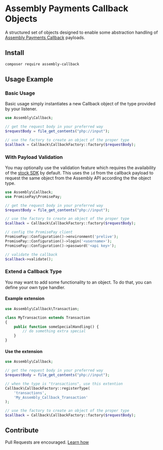 # Assembly Payments Callback Objects

A structured set of objects designed to enable some abstraction handling of [Assembly Payments Callback](https://docs.assemblypayments.com/feature-guides/guides/callbacks/) payloads.

## Install

```sh
composer require assembly-callback
```

## Usage Example

### Basic Usage

Basic usage simply instantiates a new Callback object of the type provided by your listener.

```php
use Assembly\Callback;

// get the request body in your preferred way
$requestBody = file_get_contents("php://input");

// use the factory to create an object of the proper type
$callback = Callback\CallbackFactory::factory($requestBody);
```

### With Payload Validation

You may optionally use the validation feature which requires the availability of the [stock SDK](https://github.com/PromisePay/promisepay-php) by default. This uses the `id` from the callback payload to request the same object from the Assembly API according the the object type.

```php
use Assembly\Callback;
use PromisePay\PromisePay;

// get the request body in your preferred way
$requestBody = file_get_contents("php://input");

// use the factory to create an object of the proper type
$callback = Callback\CallbackFactory::factory($requestBody);

// config the PromisePay client
PromisePay::Configuration()->environment('prelive');
PromisePay::Configuration()->login('<username>');
PromisePay::Configuration()->password('<api key>');

// validate the callback
$callback->validate();
```

### Extend a Callback Type

You may want to add some functionality to an object. To do that, you can define your own type handler.

#### Example extension

```php
use Assembly\Callback\Transaction;

class MyTransaction extends Transaction
{
    public function someSpecialHandling() {
        // do something extra special
    }
}
```

#### Use the extension

```php
use Assembly\Callback;

// get the request body in your preferred way
$requestBody = file_get_contents("php://input");

// when the type is "transactions", use this extention
Callback\CallbackFactory::registerType(
    'transactions',
    'My_Assembly_Callback_Transaction'
);

// use the factory to create an object of the proper type
$callback = Callback\CallbackFactory::factory($requestBody);
```

## Contribute

Pull Requests are encouraged. [Learn how](https://guides.github.com/activities/contributing-to-open-source/#contributing)
